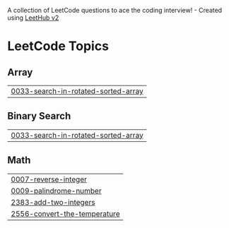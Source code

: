 A collection of LeetCode questions to ace the coding interview! - Created using [LeetHub v2](https://github.com/arunbhardwaj/LeetHub-2.0)
<!---LeetCode Topics Start-->
# LeetCode Topics
## Array
|  |
| ------- |
| [0033-search-in-rotated-sorted-array](https://github.com/harishbalaji01/LeetCode/tree/master/0033-search-in-rotated-sorted-array) |
## Binary Search
|  |
| ------- |
| [0033-search-in-rotated-sorted-array](https://github.com/harishbalaji01/LeetCode/tree/master/0033-search-in-rotated-sorted-array) |
## Math
|  |
| ------- |
| [0007-reverse-integer](https://github.com/harishbalaji01/LeetCode/tree/master/0007-reverse-integer) |
| [0009-palindrome-number](https://github.com/harishbalaji01/LeetCode/tree/master/0009-palindrome-number) |
| [2383-add-two-integers](https://github.com/harishbalaji01/LeetCode/tree/master/2383-add-two-integers) |
| [2556-convert-the-temperature](https://github.com/harishbalaji01/LeetCode/tree/master/2556-convert-the-temperature) |
<!---LeetCode Topics End-->
